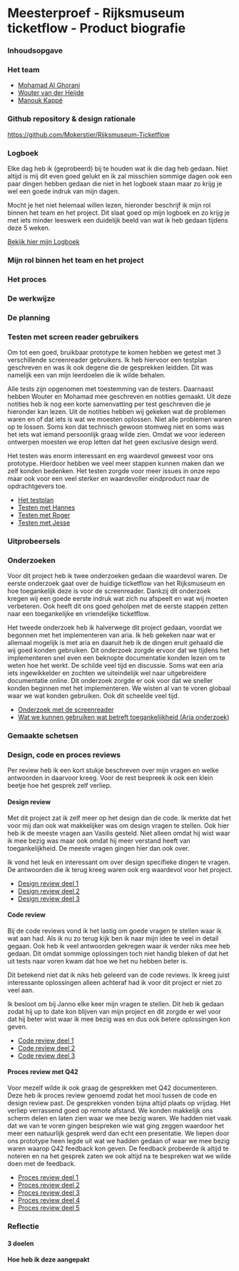 # Meesterproef - Rijksmuseum ticketflow - Product biografie
### Inhoudsopgave

### Het team
- [Mohamad Al Ghorani](https://github.com/MohamadAlGhorani)
- [Wouter van der Heijde](https://github.com/Mokerstier)
- [Manouk Kappé](https://github.com/ManoukK)

### Github repository & design rationale 
https://github.com/Mokerstier/Rijksmuseum-Ticketflow

### Logboek
Elke dag heb ik (geprobeerd) bij te houden wat ik die dag heb gedaan. Niet altijd is mij dit even goed gelukt en ik zal misschien sommige dagen ook een paar dingen hebben gedaan die niet in het logboek staan maar zo krijg je wel een goede indruk van mijn dagen. 

Mocht je het niet helemaal willen lezen, hieronder beschrijf ik mijn rol binnen het team en het project. Dit slaat goed op mijn logboek en zo krijg je met iets minder leeswerk een duidelijk beeld van wat ik heb gedaan tijdens deze 5 weken.  

[Bekijk hier mijn Logboek](https://github.com/ManoukK/meesterproef-1920/wiki/Logboek)

### Mijn rol binnen het team en het project

### Het proces

### De werkwijze 

### De planning

### Testen met screen reader gebruikers
Om tot een goed, bruikbaar prototype te komen hebben we getest met 3 verschillende screenreader gebruikers. Ik heb hiervoor een testplan geschreven en was ik ook degene die de gesprekken leidden. Dit was namelijk een van mijn leerdoelen die ik wilde behalen. 

Alle tests zijn opgenomen met toestemming van de testers. Daarnaast hebben Wouter en Mohamad mee geschreven en notities gemaakt. Uit deze notities heb ik nog een korte samenvatting per test geschreven die je hieronder kan lezen. Uit de notities hebben wij gekeken wat de problemen waren en of dat iets is wat we moesten oplossen. Niet alle problemen waren op te lossen. Soms kon dat technisch gewoon stomweg niet en soms was het iets wat iemand persoonlijk graag wilde zien. Omdat we voor iedereen ontwerpen moesten we erop letten dat het geen exclusive design werd.

Het testen was enorm interessant en erg waardevol geweest voor ons prototype. Hierdoor hebben we veel meer stappen kunnen maken dan we zelf konden bedenken. Het testen zorgde voor meer issues in onze repo maar ook voor een veel sterker en waardevoller eindproduct naar de opdrachtgevers toe. 

- [Het testplan](https://github.com/ManoukK/meesterproef-1920/wiki/Test-plan:-Rijksmuseum-ticketflow)
- [Testen met Hannes](https://github.com/ManoukK/meesterproef-1920/wiki/Testen-met-Hannes)
- [Testen met Roger](https://github.com/ManoukK/meesterproef-1920/wiki/Testen-met-Roger)
- [Testen met Jesse](https://github.com/ManoukK/meesterproef-1920/wiki/Testen-met-Jesse)

### Uitprobeersels

### Onderzoeken
Voor dit project heb ik twee onderzoeken gedaan die waardevol waren. De eerste onderzoek gaat over de huidige ticketflow van het Rijksmuseum en hoe toegankelijk deze is voor de screenreader. Dankzij dit onderzoek kregen wij een goede eerste indruk wat zich nu afspeelt en wat wij moeten verbeteren. Ook heeft dit ons goed geholpen met de eerste stappen zetten naar een toegankelijke en vriendelijke ticketflow. 

Het tweede onderzoek heb ik halverwege dit project gedaan, voordat we begonnen met het implementeren van aria. Ik heb gekeken naar wat er allemaal mogelijk is met aria en daaruit heb ik de dingen eruit gehaald die wij goed konden gebruiken. Dit onderzoek zorgde ervoor dat we tijdens het implementeren snel even een beknopte documentatie konden lezen om te weten hoe het werkt. De schilde veel tijd en discussie. Soms wat een aria iets ingewikkelder en zochten we uiteindelijk wel naar uitgebreidere documentatie online. Dit onderzoek zorgde er ook voor dat we sneller konden beginnen met het implementeren. We wisten al van te voren globaal waar we wat konden gebruiken. Ook dit scheelde veel tijd. 

- [Onderzoek met de screenreader](https://github.com/ManoukK/meesterproef-1920/wiki/Ticketflow-screen-reader-toetsenbord-onderzoek)
- [Wat we kunnen gebruiken wat betreft toegankelijkheid (Aria onderzoek)](https://github.com/ManoukK/meesterproef-1920/wiki/Wat-kunnen-wij-gebruiken-om-het-toegankelijker-te-maken-(met-aria))

### Gemaakte schetsen 

### Design, code en proces reviews
Per review heb ik een kort stukje beschreven over mijn vragen en welke antwoorden in daarvoor kreeg. Voor de rest bespreek ik ook een klein beetje hoe het gesprek zelf verliep. 

#### Design review
Met dit project zat ik zelf meer op het design dan de code. Ik merkte dat het voor mij dan ook wat makkelijker was om design vragen te stellen. Ook hier heb ik de meeste vragen aan Vasilis gesteld. Niet alleen omdat hij wist waar ik mee bezig was maar ook omdat hij meer verstand heeft van toegankelijkheid. De meeste vragen gingen hier dan ook over. 

Ik vond het leuk en interessant om over design specifieke dingen te vragen. De antwoorden die ik terug kreeg waren ook erg waardevol voor het project. 

- [Design review deel 1](https://github.com/ManoukK/meesterproef-1920/wiki/Design-review-deel-1)
- [Design review deel 2](https://github.com/ManoukK/meesterproef-1920/wiki/Design-review-deel-2)
- [Design review deel 3](https://github.com/ManoukK/meesterproef-1920/wiki/Design-review-deel-3)

#### Code review
Bij de code reviews vond ik het lastig om goede vragen te stellen waar ik wat aan had. Als ik nu zo terug kijk ben ik naar mijn idee te veel in detail gegaan. Ook heb ik veel antwoorden gekregen waar ik verder niks mee heb gedaan. Dit omdat sommige oplossingen toch niet handig bleken of dat het uit tests naar voren kwam dat hoe we het nu hebben beter is. 

Dit betekend niet dat ik niks heb geleerd van de code reviews. Ik kreeg juist interessante oplossingen alleen achteraf had ik voor dit project er niet zo veel aan. 

Ik besloot om bij Janno elke keer mijn vragen te stellen. Dit heb ik gedaan zodat hij up to date kon blijven van mijn project en dit zorgde er wel voor dat hij beter wist waar ik mee bezig was en dus ook betere oplossingen kon geven.

- [Code review deel 1](https://github.com/ManoukK/meesterproef-1920/wiki/Code-review-deel-1)
- [Code review deel 2](https://github.com/ManoukK/meesterproef-1920/wiki/Code-review-deel-2)
- [Code review deel 3](https://github.com/ManoukK/meesterproef-1920/wiki/Code-review-deel-3)

#### Proces review met Q42
Voor mezelf wilde ik ook graag de gesprekken met Q42 documenteren. Deze heb ik proces review genoemd zodat het mooi tussen de code en design review past. De gesprekken vonden bijna altijd plaats op vrijdag. Het verliep verrassend goed op remote afstand. We konden makkelijk ons scherm delen en laten zien waar we mee bezig waren. We hadden niet vaak dat we van te voren gingen bespreken wie wat ging zeggen waardoor het meer een natuurlijk gesprek werd dan echt een presentatie. We liepen door ons prototype heen legde uit wat we hadden gedaan of waar we mee bezig waren waarop Q42 feedback kon geven. De feedback probeerde ik altijd te noteren en na het gesprek zaten we ook altijd na te bespreken wat we wilde doen met de feedback. 

- [Proces review deel 1](https://github.com/ManoukK/meesterproef-1920/wiki/Proces-review-met-Q42-deel-1)
- [Proces review deel 2](https://github.com/ManoukK/meesterproef-1920/wiki/Proces-review-met-Q42-deel-2)
- [Proces review deel 3](https://github.com/ManoukK/meesterproef-1920/wiki/Proces-review-met-Q42-deel-3)
- [Proces review deel 4](https://github.com/ManoukK/meesterproef-1920/wiki/Proces-review-met-Q42-deel-4)
- [Proces review deel 5](https://github.com/ManoukK/meesterproef-1920/wiki/Proces-review-met-Q42-deel-5)

### Reflectie
#### 3 doelen 

#### Hoe heb ik deze aangepakt 

